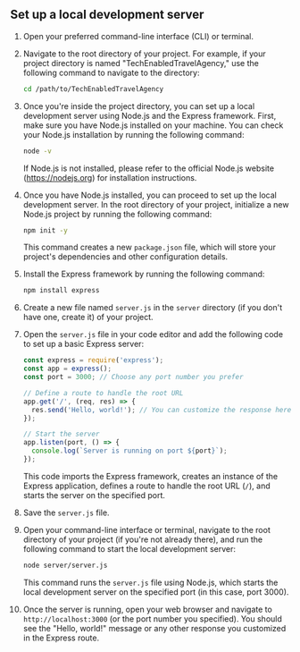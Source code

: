 

## Set up a local development server

1. Open your preferred command-line interface (CLI) or terminal.

2. Navigate to the root directory of your project. For example, if your project directory is named "TechEnabledTravelAgency," use the following command to navigate to the directory:

   ```bash
   cd /path/to/TechEnabledTravelAgency
   ```

3. Once you're inside the project directory, you can set up a local development server using Node.js and the Express framework. First, make sure you have Node.js installed on your machine. You can check your Node.js installation by running the following command:

   ```bash
   node -v
   ```

   If Node.js is not installed, please refer to the official Node.js website (https://nodejs.org) for installation instructions.

4. Once you have Node.js installed, you can proceed to set up the local development server. In the root directory of your project, initialize a new Node.js project by running the following command:

   ```bash
   npm init -y
   ```

   This command creates a new `package.json` file, which will store your project's dependencies and other configuration details.

5. Install the Express framework by running the following command:

   ```bash
   npm install express
   ```

6. Create a new file named `server.js` in the `server` directory (if you don't have one, create it) of your project.

7. Open the `server.js` file in your code editor and add the following code to set up a basic Express server:

   ```javascript
   const express = require('express');
   const app = express();
   const port = 3000; // Choose any port number you prefer

   // Define a route to handle the root URL
   app.get('/', (req, res) => {
     res.send('Hello, world!'); // You can customize the response here
   });

   // Start the server
   app.listen(port, () => {
     console.log(`Server is running on port ${port}`);
   });
   ```

   This code imports the Express framework, creates an instance of the Express application, defines a route to handle the root URL (`/`), and starts the server on the specified port.

8. Save the `server.js` file.

9. Open your command-line interface or terminal, navigate to the root directory of your project (if you're not already there), and run the following command to start the local development server:

   ```bash
   node server/server.js
   ```

   This command runs the `server.js` file using Node.js, which starts the local development server on the specified port (in this case, port 3000).

10. Once the server is running, open your web browser and navigate to `http://localhost:3000` (or the port number you specified). You should see the "Hello, world!" message or any other response you customized in the Express route.

